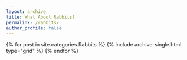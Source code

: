 ```yaml
---
layout: archive
title: What About Rabbits?
permalink: /rabbits/
author_profile: false
---
```


<div class="grid__wrapper">
  {% for post in site.categories.Rabbits %}
    {% include archive-single.html type="grid" %}
  {% endfor %}
</div>
